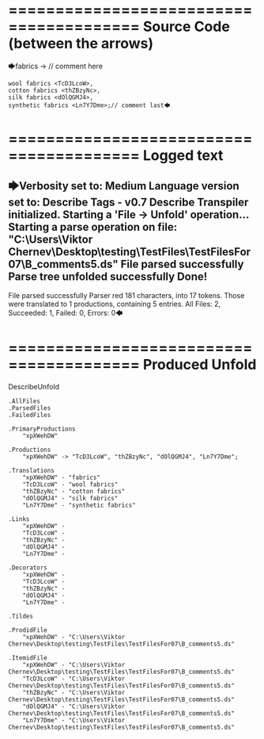 ========================================
Source Code (between the arrows)
========================================

🡆fabrics <xpXWehDW> -> // comment here

    wool fabrics <TcD3LcoW>,
    cotton fabrics <thZBzyNc>,
    silk fabrics <dOlQGMJ4>,
    synthetic fabrics <Ln7Y7Dme>;// comment last🡄

========================================
Logged text
========================================

🡆Verbosity set to: Medium
Language version set to: Describe Tags - v0.7
Describe Transpiler initialized.
Starting a 'File -> Unfold' operation...
Starting a parse operation on file: "C:\Users\Viktor Chernev\Desktop\testing\TestFiles\TestFilesFor07\B_comments5.ds"
File parsed successfully
Parse tree unfolded successfully
Done!
------------------------
File parsed successfully
Parser red 181 characters, into 17 tokens.
Those were translated to 1 productions, containing 5 entries.
All Files: 2, Succeeded: 1, Failed: 0, Errors: 0🡄

========================================
Produced Unfold
========================================

DescribeUnfold

    .AllFiles
    .ParsedFiles
    .FailedFiles

    .PrimaryProductions
        "xpXWehDW" 

    .Productions
        "xpXWehDW" -> "TcD3LcoW", "thZBzyNc", "dOlQGMJ4", "Ln7Y7Dme";

    .Translations
        "xpXWehDW" - "fabrics"
        "TcD3LcoW" - "wool fabrics"
        "thZBzyNc" - "cotton fabrics"
        "dOlQGMJ4" - "silk fabrics"
        "Ln7Y7Dme" - "synthetic fabrics"

    .Links
        "xpXWehDW" - 
        "TcD3LcoW" - 
        "thZBzyNc" - 
        "dOlQGMJ4" - 
        "Ln7Y7Dme" - 

    .Decorators
        "xpXWehDW" - 
        "TcD3LcoW" - 
        "thZBzyNc" - 
        "dOlQGMJ4" - 
        "Ln7Y7Dme" - 

    .Tildes

    .ProdidFile
        "xpXWehDW" - "C:\Users\Viktor Chernev\Desktop\testing\TestFiles\TestFilesFor07\B_comments5.ds"

    .ItemidFile
        "xpXWehDW" - "C:\Users\Viktor Chernev\Desktop\testing\TestFiles\TestFilesFor07\B_comments5.ds"
        "TcD3LcoW" - "C:\Users\Viktor Chernev\Desktop\testing\TestFiles\TestFilesFor07\B_comments5.ds"
        "thZBzyNc" - "C:\Users\Viktor Chernev\Desktop\testing\TestFiles\TestFilesFor07\B_comments5.ds"
        "dOlQGMJ4" - "C:\Users\Viktor Chernev\Desktop\testing\TestFiles\TestFilesFor07\B_comments5.ds"
        "Ln7Y7Dme" - "C:\Users\Viktor Chernev\Desktop\testing\TestFiles\TestFilesFor07\B_comments5.ds"


